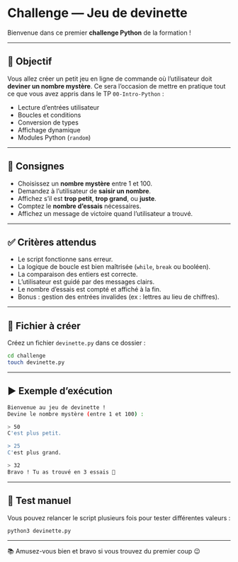 # Challenge — Jeu de devinette

Bienvenue dans ce premier **challenge Python** de la formation !

---

## 🎯 Objectif

Vous allez créer un petit jeu en ligne de commande où l’utilisateur doit
**deviner un nombre mystère**. Ce sera l’occasion de mettre en pratique tout ce
que vous avez appris dans le TP `00-Intro-Python` :

* Lecture d’entrées utilisateur
* Boucles et conditions
* Conversion de types
* Affichage dynamique
* Modules Python (`random`)

---

## 📝 Consignes

* Choisissez un **nombre mystère** entre 1 et 100.
* Demandez à l’utilisateur de **saisir un nombre**.
* Affichez s’il est **trop petit**, **trop grand**, ou **juste**.
* Comptez le **nombre d’essais** nécessaires.
* Affichez un message de victoire quand l’utilisateur a trouvé.

---

## ✅ Critères attendus

* Le script fonctionne sans erreur.
* La logique de boucle est bien maîtrisée (`while`, `break` ou booléen).
* La comparaison des entiers est correcte.
* L’utilisateur est guidé par des messages clairs.
* Le nombre d’essais est compté et affiché à la fin.
* Bonus : gestion des entrées invalides (ex : lettres au lieu de chiffres).

---

## 🔧 Fichier à créer

Créez un fichier `devinette.py` dans ce dossier :

```bash
cd challenge
touch devinette.py
```

---

## ▶️ Exemple d’exécution

```bash
Bienvenue au jeu de devinette !
Devine le nombre mystère (entre 1 et 100) :

> 50
C'est plus petit.

> 25
C'est plus grand.

> 32
Bravo ! Tu as trouvé en 3 essais 🎉
```

---

## 🧪 Test manuel

Vous pouvez relancer le script plusieurs fois pour tester différentes valeurs :

```bash
python3 devinette.py
```

---

📚 Amusez-vous bien et bravo si vous trouvez du premier coup 😉

